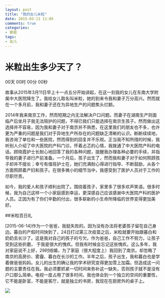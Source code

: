```yaml
---
layout: post
title: "我的女儿米粒"
date: 2015-03-11 11:05
comments: true
categories: 
- 家庭
tags:
- 女儿
---
```


# 米粒出生多少天了？

<html> 
<head> 
<meta charset="utf-8"> 
 
</head> 
 
<body> 
 
<DIV id="CountMsg" class="HotDate"> 
<span id="t_d">00天</span> 
<span id="t_h">00时</span> 
<span id="t_m">00分</span> 
<span id="t_s">00秒</span> 
</DIV> 
<script type="text/javascript"> 
function getRTime(){ 
var EndTime= new Date('2015/03/11 11:05:00'); //截止时间 
var NowTime = new Date(); 
var t = NowTime.getTime()-EndTime.getTime(); 
/*var d=Math.floor(t/1000/60/60/24); 
t-=d*(1000*60*60*24); 
var h=Math.floor(t/1000/60/60); 
t-=h*60*60*1000; 
var m=Math.floor(t/1000/60); 
t-=m*60*1000; 
var s=Math.floor(t/1000);*/
 
var d=Math.floor(t/1000/60/60/24); 
var h=Math.floor(t/1000/60/60%24); 
var m=Math.floor(t/1000/60%60); 
var s=Math.floor(t/1000%60); 
 
document.getElementById("t_d").innerHTML = d + "天"; 
document.getElementById("t_h").innerHTML = h + "时"; 
document.getElementById("t_m").innerHTML = m + "分"; 
document.getElementById("t_s").innerHTML = s + "秒"; 
} 
setInterval(getRTime,1000); 
</script> 
</body> 
</html>


故事从2015年3月11日早上十一点五分开始讲起，在这一刻我的女儿在东南大学附属中大医院降生了。我给女儿取名叫米粒，她的到来令我和妻子万分高兴。然而就在一个多月前，我和妻子还在为异地生产的问题焦头烂额。

2014年我来南京工作，然而短期之内无法解决户口问题。而妻子在湖南生产则面临产后坐月子我无法陪护的问题，不得已我们只能选择在南京生孩子。然而做出这选择并不容易，因为我和妻子对于南京并不熟悉，在这里我们的朋友也不多，也许更为严重的问题是我们对于异地生产所存在的问题缺乏清晰的认识。断断续续地，我咨询了单位和一些医院，然而得到的回复并不乐观。正当我不知所措的时候，我听别人介绍了中大医院的产科门诊。怀着忐忑的心情，我拨通了中大医院产科的电话。顾晓霞护士长耐心地回答了我的各种问题，提醒我办理各种必要的手续，并指导我的妻子进行产前准备。一个月后，孩子出生了，然而我和妻子对于如何照顾孩子却并不擅长；幸亏有值班护士在，她们充满耐心得进行指导、不断鼓励，从各个方面照顾着产妇和孩子。在很多微小的细节当中，我感受到了医护人员对于工作的尽职尽责。

如今，我的爱人和孩子顺利出院了。围绕着孩子，家里多了很多欢声笑语。很多时候，我为自己这样一个小家庭感到幸运，更深感自己应该感谢中大医院产科的医护人员。正因为有了你们辛勤的付出，很多崭新的小生命所降临的世界变得更加美好。



##米粒百日礼

[2015-06-14]作为一个爸爸，我挺失败的。因为没有办法将老婆孩子留在自己身边。暮白的产假时间快到了，24日打过第三次疫苗之后，米粒就要开始跟暮白和奶奶去长沙了。这是我对自己的孩子的亏欠。作为爸爸，自己工作不努力，让孩子受到这些折磨， 于我是很大的愧疚。但我有时候会忘记这些愧疚。这么多年，我对家庭说不上好，29时结婚，为了家庭（很大程度上）我回到了南京。却忽略了南京的高房价、雾霾、暮白在长沙的工作。半年之后，孩子出生，我和暮白也是学着做爸爸妈妈。女儿的出生的确让我的学术研究变得更加雪上加霜。但造成这一问题的主要责任在我。我必须要抓紧一切时间来弥补这一缺失，否则孩子就不是没有户口那么简单。电视一度占用了很多时间，我也体会到一个独立的空间的重要性，它不能是卧室，不能是客厅，就是独立的书房，我现在在厨房外的桌子上。


![](http://chengjun.github.io/photos/tiffany.jpeg)






